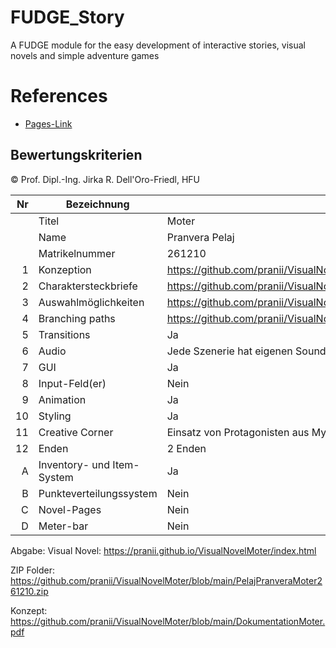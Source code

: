 # FUDGE_Story
A FUDGE module for the easy development of interactive stories, visual novels and simple adventure games


# References
- [Pages-Link](https://pranii.github.io/VisualNovelMoter/index.html)

## Bewertungskriterien
© Prof. Dipl.-Ing. Jirka R. Dell'Oro-Friedl, HFU  

| Nr | Bezeichnung           | Inhalt |
|---:|-----------------------|------|
|    | Titel                 |  Moter |
|    | Name                  |  Pranvera Pelaj |
|    | Matrikelnummer        |  261210 |
|  1 | Konzeption     | https://github.com/pranii/VisualNovelMoter/blob/main/DokumentationMoter.pdf                                                                                                                           |
|  2 | Charaktersteckbriefe     | https://github.com/pranii/VisualNovelMoter/blob/main/DokumentationMoter.pdf                                                                                                                                                                                               |
|  3 | Auswahlmöglichkeiten | https://github.com/pranii/VisualNovelMoter/blob/main/DokumentationMoter.pdf                                                                                                                                              |
|  4 | Branching paths                                                                                                                                            |https://github.com/pranii/VisualNovelMoter/blob/main/DokumentationMoter.pdf 
|  5 | Transitions           | Ja                 |
|  6 |         Audio         | Jede Szenerie hat eigenen Sound    // Symbolsound bei zweitem Antagonisten                                     |
|  7 |         GUI            | Ja     |
|  8 | Input-Feld(er)          | Nein              |
| 9 | Animation      | Ja          |
| 10 | Styling          | Ja              |
| 11 | Creative Corner          | Einsatz von Protagonisten aus Mythologien               |
| 12 | Enden            | 2 Enden                       |
|  A | Inventory- und Item-System     | Ja|
|  B | Punkteverteilungssystem     | Nein    |
|  C | Novel-Pages             | Nein                     |
|  D | Meter-bar             | Nein



Abgabe: Visual Novel: https://pranii.github.io/VisualNovelMoter/index.html

ZIP Folder: https://github.com/pranii/VisualNovelMoter/blob/main/PelajPranveraMoter261210.zip

Konzept: https://github.com/pranii/VisualNovelMoter/blob/main/DokumentationMoter.pdf